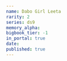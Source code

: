 ```yaml
---
name: Dabo Girl Leeta
rarity: 2
series: ds9
memory_alpha:
bigbook_tier: -1
in_portal: true
date:
published: true
---
```



